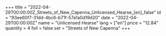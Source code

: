 +++
title = "2022-04-29T00:00:00Z_Streets_of_New_Capenna_Unlicensed_Hearse_[en]_false"
id = "93ee60f7-31dd-4bc6-b71f-57a1a0d19d20"
date = "2022-04-29T00:00:00Z"
name = "Unlicensed Hearse"
lang = ["en"]
price = "12.84"
quantity = 4
foil = false
set = "Streets of New Capenna"
+++
